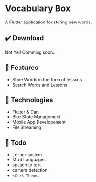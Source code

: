 # Vocabulary Box

A Flutter application for storing new words.

## ✔️ Download
Not Yet! Comming soon...

## 🚀 Features
* Store Words in the form of lessons
* Search Words and Lessons

## 🦍 Technologies
* Flutter & Dart
* Bloc State Management
* Mobile App Developement
* File Streaming

## 📝 Todo
* Leitner system
* Multi Languages
* speach to text
* camera detection 
* ~`Dark Theme`~

